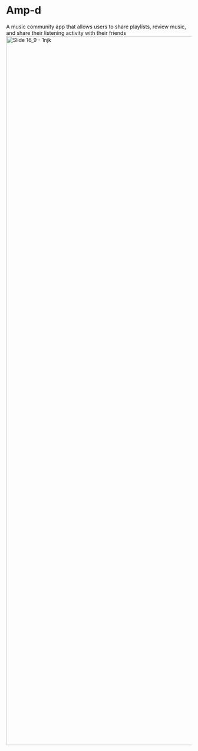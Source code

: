 # Amp-d

A music community app that allows users to share playlists, review music, and share their listening activity with their friends
<img width="1920" alt="Slide 16_9 - 1njk" src="https://user-images.githubusercontent.com/17792446/190233433-54461f22-bb2e-41c4-b800-f9e6cc69f8a2.png">
